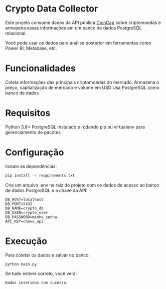 # Crypto Data Collector

Este projeto consome dados da API pública [CoinCap](https://docs.coincap.io/) sobre criptomoedas e armazena essas informações em um banco de dados PostgreSQL relacional.

Você pode usar os dados para análise posterior em ferramentas como Power BI, Metabase, etc.

# Funcionalidades

Coleta informações das principais criptomoedas do mercado.
Armazena o preço, capitalização de mercado e volume em USD
Usa PostgreSQL como banco de dados

# Requisitos

Python 3.8+
PostgreSQL instalado e rodando
pip ou virtualenv para gerenciamento de pacotes

# Configuração

Instale as dependências:

```bash
pip install -r requirements.txt
```

Crie um arquivo .env na raiz do projeto com os dados de acesso ao banco de dados PostgreSQL e a chave da API:

```env
DB_HOST=localhost
DB_PORT=5432
DB_NAME=crypto_db
DB_USER=crypto_user
DB_PASSWORD=minha_senha
API_KEY=chave_api
```

# Execução
Para coletar os dados e salvar no banco:

```bash
python main.py
```

Se tudo estiver correto, você verá:

```bash
Dados inseridos com sucesso.
```